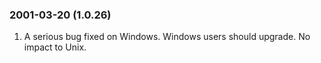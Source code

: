 ### 2001\-03\-20 (1\.0\.26\)

1. A serious bug fixed on Windows. Windows users should upgrade.
 No impact to Unix.




